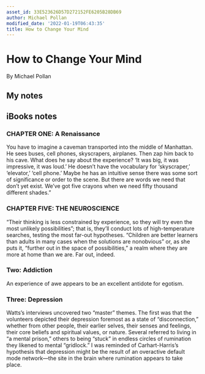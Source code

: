 ```yaml
---
asset_id: 33E523626D57D272152FE6205B28DB69
author: Michael Pollan
modified_date: '2022-01-19T06:43:35'
title: How to Change Your Mind
---
```


# How to Change Your Mind

By Michael Pollan

## My notes <a name="my_notes_dont_delete"></a>



## iBooks notes <a name="ibooks_notes_dont_delete"></a>

### CHAPTER ONE: A Renaissance

You have to imagine a caveman transported into the middle of Manhattan. He sees buses, cell phones, skyscrapers, airplanes. Then zap him back to his cave. What does he say about the experience? ‘It was big, it was impressive, it was loud.’ He doesn’t have the vocabulary for ‘skyscraper,’ ‘elevator,’ ‘cell phone.’ Maybe he has an intuitive sense there was some sort of significance or order to the scene. But there are words we need that don’t yet exist. We’ve got five crayons when we need fifty thousand different shades.”

### CHAPTER FIVE: THE NEUROSCIENCE

“Their thinking is less constrained by experience, so they will try even the most unlikely possibilities”; that is, they’ll conduct lots of high-temperature searches, testing the most far-out hypotheses. “Children are better learners than adults in many cases when the solutions are nonobvious” or, as she puts it, “further out in the space of possibilities,” a realm where they are more at home than we are. Far out, indeed.

### Two: Addiction

An experience of awe appears to be an excellent antidote for egotism.

### Three: Depression

Watts’s interviews uncovered two “master” themes. The first was that the volunteers depicted their depression foremost as a state of “disconnection,” whether from other people, their earlier selves, their senses and feelings, their core beliefs and spiritual values, or nature. Several referred to living in “a mental prison,” others to being “stuck” in endless circles of rumination they likened to mental “gridlock.” I was reminded of Carhart-Harris’s hypothesis that depression might be the result of an overactive default mode network—the site in the brain where rumination appears to take place.